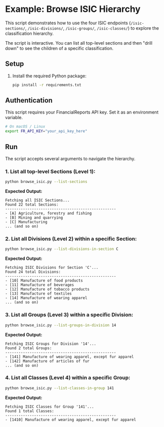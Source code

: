 # Example: Browse ISIC Hierarchy

This script demonstrates how to use the four ISIC endpoints (`/isic-sections/`, `/isic-divisions/`, `/isic-groups/`, `/isic-classes/`) to explore the classification hierarchy.

The script is interactive. You can list all top-level sections and then "drill down" to see the children of a specific classification.

## Setup

1.  Install the required Python package:
    ```bash
    pip install -r requirements.txt
    ```

## Authentication

This script requires your FinancialReports API key. Set it as an environment variable.

```bash
# On macOS / Linux
export FR_API_KEY="your_api_key_here"
```

## Run

The script accepts several arguments to navigate the hierarchy.

### 1. List all top-level Sections (Level 1):

```bash
python browse_isic.py --list-sections
```

**Expected Output:**

```
Fetching all ISIC Sections...
Found 22 total Sections:
--------------------------------------------------
- [A] Agriculture, forestry and fishing
- [B] Mining and quarrying
- [C] Manufacturing
... (and so on)
```

### 2. List all Divisions (Level 2) within a specific Section:

```bash
python browse_isic.py --list-divisions-in-section C
```

**Expected Output:**

```
Fetching ISIC Divisions for Section 'C'...
Found 24 total Divisions:
--------------------------------------------------
- [10] Manufacture of food products
- [11] Manufacture of beverages
- [12] Manufacture of tobacco products
- [13] Manufacture of textiles
- [14] Manufacture of wearing apparel
... (and so on)
```

### 3. List all Groups (Level 3) within a specific Division:

```bash
python browse_isic.py --list-groups-in-division 14
```

**Expected Output:**

```
Fetching ISIC Groups for Division '14'...
Found 2 total Groups:
--------------------------------------------------
- [141] Manufacture of wearing apparel, except fur apparel
- [142] Manufacture of articles of fur
... (and so on)
```

### 4. List all Classes (Level 4) within a specific Group:

```bash
python browse_isic.py --list-classes-in-group 141
```

**Expected Output:**

```
Fetching ISIC Classes for Group '141'...
Found 1 total Classes:
--------------------------------------------------
- [1410] Manufacture of wearing apparel, except fur apparel
```
